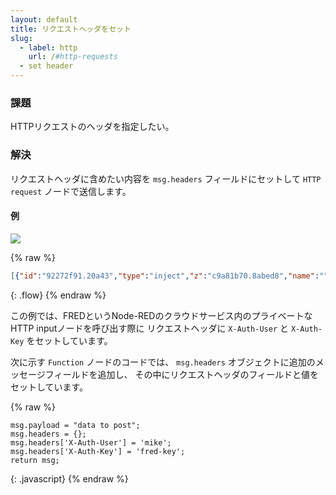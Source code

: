 ```yaml
---
layout: default
title: リクエストヘッダをセット
slug:
  - label: http
    url: /#http-requests
  - set header
---
```


### 課題

HTTPリクエストのヘッダを指定したい。

### 解決

リクエストヘッダに含めたい内容を `msg.headers` フィールドにセットして
<code class="node">HTTP request</code> ノードで送信します。

#### 例

![](/images/http/set-request-header.png)

{% raw %}
~~~json
[{"id":"92272f91.20a43","type":"inject","z":"c9a81b70.8abed8","name":"","topic":"","payload":"","payloadType":"date","repeat":"","crontab":"","once":false,"x":120,"y":760,"wires":[["af92df2f.3032e"]]},{"id":"64da113d.24a75","type":"http request","z":"c9a81b70.8abed8","name":"post to FRED","method":"POST","ret":"txt","url":"http://mike.fred.sensetecnic.com/api/test","tls":"","x":520,"y":760,"wires":[["31ab53be.5111dc"]]},{"id":"af92df2f.3032e","type":"function","z":"c9a81b70.8abed8","name":"set payload and headers","func":"msg.payload = \"data to post\";\nmsg.headers = {};\nmsg.headers['X-Auth-User'] = 'mike';\nmsg.headers['X-Auth-Key'] = 'fred-key';\n\nreturn msg;","outputs":1,"noerr":0,"x":310,"y":760,"wires":[["64da113d.24a75"]]},{"id":"31ab53be.5111dc","type":"debug","z":"c9a81b70.8abed8","name":"","active":true,"console":"false","complete":"false","x":690,"y":760,"wires":[]}]
~~~
{: .flow}
{% endraw %}

この例では、FREDというNode-REDのクラウドサービス内のプライベートなHTTP inputノードを呼び出す際に
リクエストヘッダに `X-Auth-User` と `X-Auth-Key` をセットしています。

次に示す <code class="node">Function</code> ノードのコードでは、
`msg.headers` オブジェクトに追加のメッセージフィールドを追加し、
その中にリクエストヘッダのフィールドと値をセットしています。

{% raw %}
~~~text
msg.payload = "data to post";
msg.headers = {};
msg.headers['X-Auth-User'] = 'mike';
msg.headers['X-Auth-Key'] = 'fred-key';
return msg;
~~~
{: .javascript}
{% endraw %}
